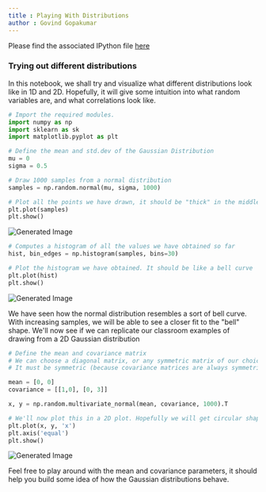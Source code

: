 ```yaml
---
title : Playing With Distributions
author : Govind Gopakumar
---
```


Please find the associated IPython file [here](https://github.com/govg/acass/blob/master/code/Distributions.ipynb)

### Trying out different distributions
In this notebook, we shall try and visualize what different distributions look like in 1D and 2D.
Hopefully, it will give some intuition into what random variables are, and what correlations 
look like.


```python
# Import the required modules. 
import numpy as np
import sklearn as sk
import matplotlib.pyplot as plt
```


```python
# Define the mean and std.dev of the Gaussian Distribution
mu = 0
sigma = 0.5

# Draw 1000 samples from a normal distribution
samples = np.random.normal(mu, sigma, 1000)
```


```python
# Plot all the points we have drawn, it should be "thick" in the middle, with few outliers
plt.plot(samples)
plt.show()
```


![Generated Image](../images/code3_1.png)



```python
# Computes a histogram of all the values we have obtained so far
hist, bin_edges = np.histogram(samples, bins=30)
```


```python
# Plot the histogram we have obtained. It should be like a bell curve
plt.plot(hist)
plt.show()
```


![Generated Image](../images/code3_2.png)


We have seen how the normal distribution resembles a sort of bell curve. With increasing samples, 
we will be able to see a closer fit to the "bell" shape. We'll now see if we can replicate our
classroom examples of drawing from a 2D Gaussian distribution


```python
# Define the mean and covariance matrix
# We can choose a diagonal matrix, or any symmetric matrix of our choice.
# It must be symmetric (because covariance matrices are always symmetric!)

mean = [0, 0]
covariance = [[1,0], [0, 3]]

x, y = np.random.multivariate_normal(mean, covariance, 1000).T
```


```python
# We'll now plot this in a 2D plot. Hopefully we will get circular shapes
plt.plot(x, y, 'x')
plt.axis('equal')
plt.show()
```


![Generated Image](../images/code3_3.png)


Feel free to play around with the mean and covariance parameters, it should help you build some idea of how
the Gaussian distributions behave. 
